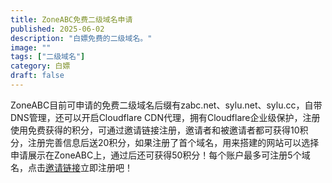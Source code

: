 ```yaml
---
title: ZoneABC免费二级域名申请
published: 2025-06-02
description: "白嫖免费的二级域名。"
image: ""
tags: ["二级域名"]
category: 白嫖
draft: false
---
```


ZoneABC目前可申请的免费二级域名后缀有zabc.net、sylu.net、sylu.cc，自带DNS管理，还可以开启Cloudflare CDN代理，拥有Cloudflare企业级保护，注册使用免费获得的积分，可通过邀请链接注册，邀请者和被邀请者都可获得10积分，注册完善信息后送20积分，如果注册了首个域名，用来搭建的网站可以选择申请展示在ZoneABC上，通过后还可获得50积分！每个账户最多可注册5个域名，点击[邀请链接](https://www.zoneabc.net/register?invite=bd0f7236da0740f2b7c1f8e6eb5c3104)立即注册吧！